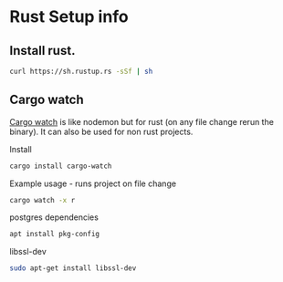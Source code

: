 # Rust Setup info

## Install rust.

```sh
curl https://sh.rustup.rs -sSf | sh
```
## Cargo watch

[Cargo watch](https://docs.rs/crate/cargo-watch/3.2.0/source/README.md) is like nodemon but for rust (on any file change rerun the binary). It can also be used for non rust projects. 

Install

```sh
cargo install cargo-watch
```

Example usage - runs project on file change

```sh
cargo watch -x r
```

postgres dependencies

```sh
apt install pkg-config
```

libssl-dev

```sh
sudo apt-get install libssl-dev
```
